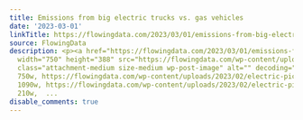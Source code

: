 ```yaml
---
title: Emissions from big electric trucks vs. gas vehicles
date: '2023-03-01'
linkTitle: https://flowingdata.com/2023/03/01/emissions-from-big-electric-trucks-vs-gas-vehicles/
source: FlowingData
description: <p><a href="https://flowingdata.com/2023/03/01/emissions-from-big-electric-trucks-vs-gas-vehicles/"><img
  width="750" height="388" src="https://flowingdata.com/wp-content/uploads/2023/02/electric-pick-up-emissions-750x388.png"
  class="attachment-medium size-medium wp-post-image" alt="" decoding="async" srcset="https://flowingdata.com/wp-content/uploads/2023/02/electric-pick-up-emissions-750x388.png
  750w, https://flowingdata.com/wp-content/uploads/2023/02/electric-pick-up-emissions-1090x564.png
  1090w, https://flowingdata.com/wp-content/uploads/2023/02/electric-pick-up-emissions-210x109.png
  210w,  ...
disable_comments: true
---
```

<p><a href="https://flowingdata.com/2023/03/01/emissions-from-big-electric-trucks-vs-gas-vehicles/"><img width="750" height="388" src="https://flowingdata.com/wp-content/uploads/2023/02/electric-pick-up-emissions-750x388.png" class="attachment-medium size-medium wp-post-image" alt="" decoding="async" srcset="https://flowingdata.com/wp-content/uploads/2023/02/electric-pick-up-emissions-750x388.png 750w, https://flowingdata.com/wp-content/uploads/2023/02/electric-pick-up-emissions-1090x564.png 1090w, https://flowingdata.com/wp-content/uploads/2023/02/electric-pick-up-emissions-210x109.png 210w,  ...